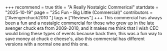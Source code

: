 +++
recommend = true
title = "A Really Nostalgic Commerical"
startdate = "2025-10-19"
page = "25c Fun - Big Little (Commercial)"
contributors = ["Avengerchuck2010 "]
tags = ["Reviews"]
+++
This commercial has always been a fun and a nostalgic commercial for those who grew up in the late avenger chuck era from 2009-2010, and it makes me think that I wish CEC would bring these types of events because back then, this was a fun way to save money at chuck e cheese's, also this commercial has different versions with a normal one and this one.
